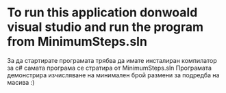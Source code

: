 ﻿# To run this application donwoald visual studio and run the program from MinimumSteps.sln
 За да стартирате програмата трябва да имате инсталиран компилатор за c# самата програма се стратира от MinimumSteps.sln
Програмата демонстрира изчисляване на минимален брой размени за подредба на масива :)

